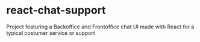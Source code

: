 # react-chat-support
Project featuring a Backoffice and Frontoffice chat UI made with React for a typical costumer service or support
